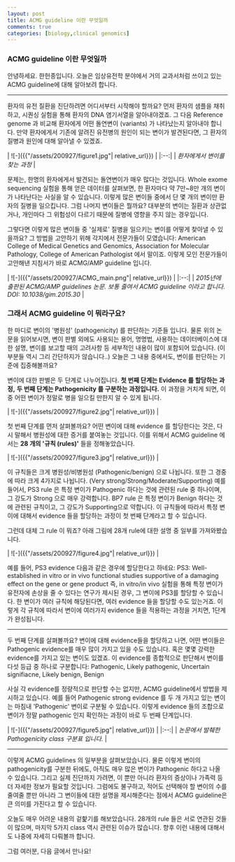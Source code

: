 ```yaml
---
layout: post
title: ACMG guideline 이란 무엇일까
comments: true
categories: [biology,clinical genomics]
---
```


### ACMG guideline 이란 무엇일까
안녕하세요. 한헌종입니다.
오늘은 임상유전학 분야에서 거의 교과서처럼 쓰이고 있는 ACMG guideline에 대해 알아보려 합니다.

---
환자의 유전 질환을 진단하려면 어디서부터 시작해야 할까요?
먼저 환자의 샘플을 채취하고, 시퀀싱 실험을 통해 환자의 DNA 염기서열을 알아내야겠죠.
그 다음 Reference genome 과 비교해 환자에게 어떤 돌연변이 (variants) 가 나타났는지 알아내야 합니다.
만약 환자에게서 기존에 알려진 유전병의 원인이 되는 변이가 발견된다면, 그 환자의 질병과 원인에 대해 알아낼 수 있겠죠.

| ![-]({{"/assets/200927/figure1.jpg"| relative_url}}) | 
|:--:| 
| *환자에게서 변이를 찾는 과정* |

문제는, 한명의 환자에게서 발견되는 돌연변이가 매우 많다는 것입니다.
Whole exome sequencing 실험을 통해 얻은 데이터를 살펴보면, 한 환자마다 약 7만~8만 개의 변이가 나타난다는 사실을 알 수 있습니다.
이렇게 많은 변이들 중에서 단 몇 개의 변이만 환자의 질병을 일으킵니다.
그럼 나머지 변이들은 뭘까요? 대부분의 변이는 질환과 상관없거나, 개인마다 그 위험성이 다르기 때문에 질병에 영향을 주지 않는 경우입니다.

그렇다면 이렇게 많은 변이들 중 '실제로' 질병을 일으키는 변이를 어떻게 찾아낼 수 있을까요?
그 방법을 고안하기 위해 각지에서 전문가들이 모였습니다:
American College of Medical Genetics and Genomics,
Association for Molecular Pathology,
College of American Pathologist 에서 말이죠.
이렇게 모인 전문가들이 고안해낸 지침서가 바로 ACMG/AMP guideline 입니다.

| ![-]({{"/assets/200927/ACMG_main.png"| relative_url}}) | 
|:--:| 
| *2015년에 출판된 ACMG/AMP guidelines 논문. 보통 줄여서 ACMG guideline 이라고 합니다.<br>DOI: 10.1038/gim.2015.30* |

### 그래서 ACMG guideline 이 뭐라구요?
한 마디로 변이의 '병원성' (pathogenicity) 를 판단하는 기준들 입니다.
물론 위의 논문을 읽어보시면, 변이 판별 외에도 사용되는 용어, 명명법, 사용하는 데이터베이스에 대한 설명, 변이를 보고할 때의 고려사항 등 세부적인 내용이 많이 포함되어 있습니다.
(이 부분들 역시 그리 간단하지가 않습니다..)
오늘은 그 내용 중에서도, 변이를 판단하는 기준에 집중해볼까요?

변이에 대한 판별은 두 단계로 나누어집니다.
**첫 번째 단계는 Evidence 를 할당하는 과정,**
**두 번째 단계는 Pathogenicity 를 구분하는 과정입니다.**
이 과정을 거치게 되면, 이중 어떤 변이가 정말로 병을 일으킬 만한지 알 수 있게 됩니다.

| ![-]({{"/assets/200927/figure2.jpg"| relative_url}}) | 

첫 번째 단계를 먼저 살펴볼까요?
어떤 변이에 대해 evidence 를 할당한다는 것은, 다시 말해서 병원성에 대한 증거를 붙여놓는 것입니다.
이를 위해서 ACMG guideline 에서는 **28 개의 '규칙 (rules)'** 들을 정해놓았습니다.

| ![-]({{"/assets/200927/figure3.jpg"| relative_url}}) | 

이 규칙들은 크게 병원성/비병원성 (Pathogenic/benign) 으로 나뉩니다.
또한 그 경중에 따라 크게 4가지로 나뉩니다. (Very strong/Strong/Moderate/Supporting)
예를 들어서, PS3 rule 은 특정 변이가 Pathogenic 하다는 것에 관련된 rule 중 하나이며, 그 강도가 Strong 으로 매우 강력합니다.
BP7 rule 은 특정 변이가 Benign 하다는 것에 관련된 규칙이고, 그 강도가 Supporting으로 약합니다.
이 규칙들에 따라서 특정 변이에 대해서 evidence 들을 할당하는 과정이 첫 번째 단계라고 할 수 있습니다.

그런데 대체 그 rule 이 뭐죠?
아래 그림에 28개 rule에 대한 설명 중 일부를 가져와봤습니다.

| ![-]({{"/assets/200927/figure4.jpg"| relative_url}}) | 

예를 들어, PS3 evidence 다음과 같은 경우에 할당한다고 하네요:
PS3: Well-established in vitro or in vivo functional studies supportive of a damaging effect on the gene or gene 
product
즉, in vitro/in vivo 실험을 통해 특정 변이가 유전자에 손상을 줄 수 있다는 연구가 제시된 경우, 그 변이에 PS3를 할당할 수 있습니다.
한 변이가 여러 규칙에 해당된다면, 여러 evidence 들을 할당할 수도 있는거죠.
이렇게 각 규칙에 따라서 변이에 여러가지 evidence 들을 적용하는 과정을 거치면, 1단계가 완성됩니다.

---

두 번째 단계를 살펴볼까요?
변이에 대해 evidence들을 할당하고 나면, 어떤 변이들은 Pathogenic evidence를 매우 많이 가지고 있을 수도 있습니다.
혹은 몇몇 강력한 evidence를 가지고 있는 변이도 있겠죠.
이 evidence를 종합적으로 판단해서 변이를 다섯 등급 중 하나로 구분합니다:
Pathogenic, Likely pathogenic, Uncertain signifiacne, Likely benign, Benign

사실 각 evidence를 정량적으로 판단할 수는 없지만, ACMG guideline에서 방법을 제시하고 있습니다.
예를 들어 Pathogenic strong evidence 를 두 개 가지고 있는 변이는 마침내 'Pathogenic' 변이로 구분될 수 있습니다.
이렇게 evidence 들의 조합으로 변이가 정말 pathogenic 인지 확인하는 과정이 바로 두 번째 단계입니다.

| ![-]({{"/assets/200927/figure5.jpg"| relative_url}}) | 
|:--:| 
| *논문에서 발췌한 Pathogenicity class 구분표 입니다.* |

---

이렇게 ACMG guidelines 의 일부분을 살펴보았습니다.
물론 이렇게 변이의 pathogenicity를 구분한 뒤에도, 아직도 매우 많은 변이가 Pathogenic 하다고 나올 수 있습니다.
그리고 실제 진단까지 가려면, 이 뿐만 아니라 환자의 증상이나 가족력 등 더 자세한 정보가 필요할 것입니다.
그럼에도 불구하고, 적어도 선택해야 할 변이의 수를 줄여줄 뿐만 아니라 그 변이들에 대한 설명을 제시해준다는 점에서 ACMG guideline은 큰 의미를 가진다고 할 수 있습니다.

오늘도 매우 어려운 내용의 겉핥기를 해보았습니다.
28개의 rule 들은 서로 연관된 것들이 많으며, 마지막 5가지 class 역시 관련된 이슈가 많습니다.
향후 이런 내용에 대해서도 나중에 자세히 다뤄볼까 합니다.

그럼 여러분, 다음 글에서 만나요!
